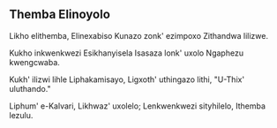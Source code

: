 ## Themba Elinoyolo

Likho elithemba, Elinexabiso
Kunazo zonk' ezimpoxo Zithandwa lilizwe.

Kukho inkwenkwezi Esikhanyisela
Isasaza lonk' uxolo Ngaphezu kwengcwaba.

Kukh' ilizwi lihle Liphakamisayo,
Ligxoth' uthingazo lithi, "U-Thix' uluthando."

Liphum' e-Kalvari, Likhwaz' uxolelo;
Lenkwenkwezi sityhilelo, Ithemba lezulu.

